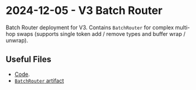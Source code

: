 # 2024-12-05 - V3 Batch Router

Batch Router deployment for V3.
Contains `BatchRouter` for complex multi-hop swaps (supports single token add / remove types and buffer wrap / unwrap).

## Useful Files

- [Code](https://github.com/balancer/balancer-v3-monorepo/commit/74d7068fb21565741427cdabfa4f1b539a4bddaa).
- [`BatchRouter` artifact](./artifact/BatchRouter.json)

